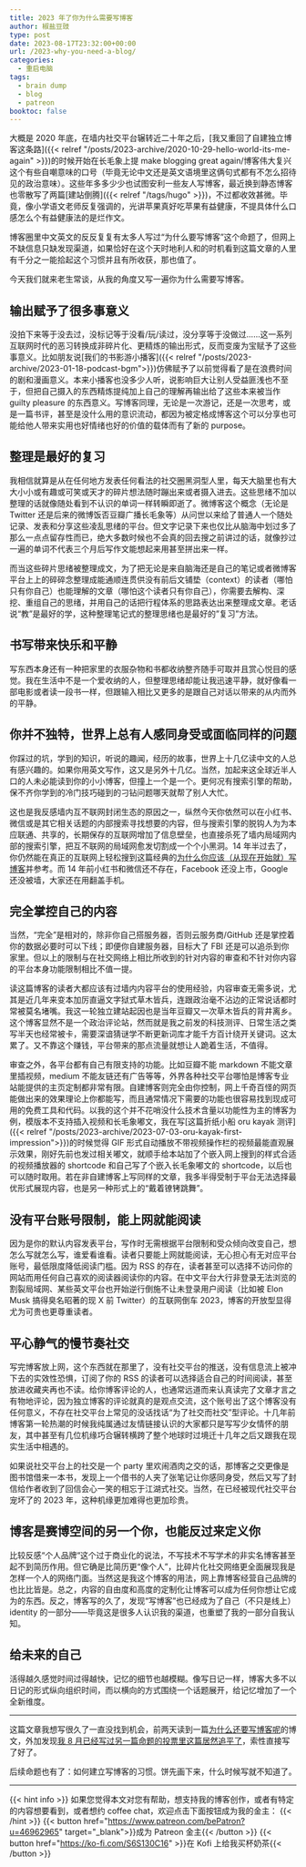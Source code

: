 ```yaml
---
title: 2023 年了你为什么需要写博客
author: 椒盐豆豉
type: post
date: 2023-08-17T23:32:00+00:00
url: /2023-why-you-need-a-blog/
categories:
  - 重启电脑
tags:
  - brain dump
  - blog
  - patreon
booktoc: false
---
```


大概是 2020 年底，在墙内社交平台辗转近二十年之后，[我又重回了自建独立博客这条路]({{< relref "/posts/2023-archive/2020-10-29-hello-world-its-me-again" >}})的时候开始在长毛象上提 make blogging great again/博客伟大复兴这个有些自嘲意味的口号（毕竟无论中文还是英文语境里这俩句式都有不怎么招待见的政治意味）。这些年多多少少也试图安利一些友人写博客，最近换到静态博客也零散写了两篇[建站倒腾]({{< relref "/tags/hugo" >}})，不过都收效甚微。毕竟，像小学语文老师反复强调的，光讲苹果真好吃苹果有益健康，不提具体什么口感怎么个有益健康法的是烂作文。

博客圈里中文英文的反反复复有太多人写过“为什么要写博客”这个命题了，但网上不缺信息只缺发现渠道，如果恰好在这个天时地利人和的时机看到这篇文章的人里有千分之一能拾起这个习惯并且有所收获，那也值了。

今天我们就来老生常谈，从我的角度又写一遍你为什么需要写博客。

<!--more-->

## 输出赋予了很多事意义
没拍下来等于没去过，没标记等于没看/玩/读过，没分享等于没做过……这一系列互联网时代的恶习转换成非碎片化、更精炼的输出形式，反而变废为宝赋予了这些事意义。比如朋友说[我们的书影游小播客]({{< relref "/posts/2023-archive/2023-01-18-podcast-bgm">}})仿佛赋予了以前觉得看了是在浪费时间的剧和漫画意义。本来小播客也没多少人听，说影响巨大让别人受益匪浅也不至于，但把自己摄入的东西精炼提纯加上自己的理解再输出给了这些本来被当作 guilty pleasure 的东西意义。写博客同理，无论是一次游记，还是一次思考，或是一篇书评，甚至是没什么用的意识流动，都因为被定格成博客这个可以分享也可能给他人带来实用也好情绪也好的价值的载体而有了新的 purpose。

## 整理是最好的复习
我相信就算是从在任何地方发表任何看法的社交圈黑洞型人里，每天大脑里也有大大小小或有趣或可笑或天才的碎片想法随时蹦出来或者摄入进去。这些思绪不加以整理的话就像随处看到不认识的单词一样转瞬即逝了。微博客这个概念（无论是 Twitter 还是后来的微博饭否豆瓣广播长毛象等）从问世以来给了普通人一个随处记录、发表和分享这些凌乱思绪的平台。但文字记录下来也仅比从脑海中划过多了那么一点点留存性而已，绝大多数时候也不会真的回去搜之前讲过的话，就像抄过一遍的单词不代表三个月后写作文能想起来用甚至拼出来一样。

而当这些碎片思绪被整理成文，为了把无论是来自脑海还是自己的笔记或者微博客平台上上的碎碎念整理成能通顺连贯供没有前后文铺垫（context）的读者（哪怕只有你自己）也能理解的文章（哪怕这个读者只有你自己），你需要去解构、深挖、重组自己的思绪，并用自己的话把行程体系的思路表达出来整理成文章。老话说“教”是最好的学，这种整理笔记式的整理思绪也是最好的”复习”方法。

## 书写带来快乐和平静
写东西本身还有一种把家里的衣服杂物和书都收纳整齐随手可取并且赏心悦目的感觉。我在生活中不是一个爱收纳的人，但整理思绪却能让我迅速平静，就好像看一部电影或者读一段书一样，但跟输入相比又更多的是跟自己对话以带来的从内而外的平静。

## 你并不独特，世界上总有人感同身受或面临同样的问题
你踩过的坑，学到的知识，听说的趣闻，经历的故事，世界上十几亿读中文的人总有感兴趣的。如果你用英文写作，这又是另外十几亿。当然，加起来这全球近半人口的人未必能读到你的小小博客，但撞上一个是一个。更何况有搜索引擎的帮助，保不齐你学到的冷门技巧碰到的刁钻问题哪天就帮了别人大忙。

这也是我反感墙内互不联网封闭生态的原因之一，纵然今天你依然可以在小红书、微信或是其它相关话题的内部搜索寻找想要的内容，但与搜索引擎的脱钩人为为本应联通、共享的，长期保存的互联网增加了信息壁垒，也直接杀死了墙内局域网内部的搜索引擎，把互不联网的局域网愈发切割成一个个小黑洞。14 年半过去了，你仍然能在真正的互联网上轻松搜到这篇经典的[为什么你应该（从现在开始就）写博客](http://mindhacks.cn/2009/02/15/why-you-should-start-blogging-now/)并参考。而 14 年前小红书和微信还不存在，Facebook 还没上市，Google 还没被墙，大家还在用翻盖手机。

## 完全掌控自己的内容
当然，“完全”是相对的，除非你自己搭服务器，否则云服务商/GitHub 还是掌控着你的数据必要时可以下线；即便你自建服务器，目标大了 FBI 还是可以追杀到你家里。但以上的限制与在社交网络上相比所收到的针对内容的审查和不针对你内容的平台本身功能限制相比不值一提。

读这篇博客的读者大都应该有过墙内内容平台的使用经验，内容审查无需多说，尤其是近几年来变本加厉直逼文字狱式草木皆兵，连跟政治毫不沾边的正常说话都时常被莫名堵嘴。我这一轮独立建站起因也是当年豆瓣又一次草木皆兵的背井离乡。这个博客显然不是一个政治评论站，然而就是我之前发的科技测评、日常生活之类写半天也经常被卡，需要深谙猜谜学不断更新词库才能千方百计绕开关键词。这太累了。又不靠这个赚钱，平台带来的那点流量就想让人跪着生活，不值得。

审查之外，各平台都有自己有限支持的功能。比如豆瓣不能 markdown 不能文章里插视频，medium 不能友链还有广告等等，外界各种社交平台哪怕是博客专业站能提供的主页定制都非常有限。自建博客则完全由你控制，网上千奇百怪的网页能做出来的效果理论上你都能写，而且通常情况下需要的功能也很容易找到现成可用的免费工具和代码。以我的这个并不花哨没什么技术含量以功能性为主的博客为例，模版本不支持插入视频和长毛象嘟文，我在写[这篇折纸小船 oru kayak 测评]({{< relref "/posts/2023-archive/2023-07-03-oru-kayak-first-impression">}})的时候觉得 GIF 形式自动播放不带视频操作栏的视频最能直观展示效果，刚好先前也发过相关嘟文，就顺手给本站加了个嵌入网上搜到的样式合适的视频播放器的 shortcode 和自己写了个嵌入长毛象嘟文的 shortcode，以后也可以随时取用。若在非自建博客上写同样的文章，我多半得受制于平台无法选择最优形式展现内容，也是另一种形式上的“戴着镣铐跳舞”。

## 没有平台账号限制，能上网就能阅读
因为是你的默认内容发表平台，写作时无需根据平台限制和受众倾向改变自己，想怎么写就怎么写，谁爱看谁看。读者只要能上网就能阅读，无心担心有无对应平台账号，最低限度降低阅读门槛。因为 RSS 的存在，读者甚至可以选择不访问你的网站而用任何自己喜欢的阅读器阅读你的内容。在中文平台大行非登录无法浏览的割裂局域网、某些英文平台也开始逆行倒施不让未登录用户阅读（比如被 Elon Musk 搞得臭名昭著的现 X 前 Twitter）的互联网倒车 2023，博客的开放型显得尤为可贵也更尊重读者。

## 平心静气的慢节奏社交
写完博客放上网，这个东西就在那里了，没有社交平台的推送，没有信息流上被冲下去的实效性恐惧，订阅了你的 RSS 的读者可以选择适合自己的时间阅读，甚至放进收藏夹再也不读。给你博客评论的人，也通常远道而来认真读完了文章才言之有物地评论，因为独立博客的评论就真的是观点交流，这个账号出了这个博客没有任何意义，不存在社交平台上常见的没话找话“为了社交而社交”型评论。十几年前博客第一轮热潮的时候我纯属通过友情链接认识的大家都只是写写少女情怀的朋友，其中甚至有几位机缘巧合辗转横跨了整个地球时过境迁十几年之后又跟我在现实生活中相遇的。

如果说社交平台上的社交是一个 party 里欢闹酒肉之交的话，那博客之交更像是图书馆借来一本书，发现上一个借书的人夹了张笔记让你感同身受，然后又写了封信给作者收到了回信会心一笑的相忘于江湖式社交。当然，在已经被现代社交平台宠坏了的 2023 年，这种机缘更加难得也更加珍贵。

## 博客是赛博空间的另一个你，也能反过来定义你
比较反感“个人品牌“这个过于商业化的说法，不写技术不写学术的非实名博客甚至起不到简历作用。但它确是比简历更“像个人”，比碎片化社交网络更全面展现我是怎样一个人的网络门面。当然这是我这个博客的用法，网上靠博客经营自己品牌的也比比皆是。总之，内容的自由度和高度的定制化让博客可以成为任何你想让它成为的东西。反之，博客写的久了，发现“写博客”也已经成为了自己（不只是线上） identity 的一部分——毕竟这是很多人认识我的渠道，也重塑了我的一部分自我认知。

## 给未来的自己
活得越久感觉时间过得越快，记忆的细节也越模糊。像写日记一样，博客大多不以日记的形式纵向组织时间，而以横向的方式围绕一个话题展开，给记忆增加了一个全新维度。

---

这篇文章我想写很久了一直没找到机会，前两天读到一篇[为什么还要写博客呢](https://huiweishijie.com/blog/2023/08/17/817/)的博文，外加发现[我 8 月已经写过另一篇命题的投票里这篇居然追平了](https://www.patreon.com/posts/2023-ba-yue-bo-86550989)，索性直接写了好了。

后续命题也有了：如何建立写博客的习惯。饼先画下来，什么时候写就不知道了。

---

{{< hint info >}}
如果您觉得本文对您有帮助，想支持我的博客创作，或者有特定的内容想要看到，或者想约 coffee chat，欢迎点击下面按钮成为我的金主：
{{< /hint >}}
{{< button href="https://www.patreon.com/bePatron?u=46962965" target="_blank">}}成为 Patreon 金主{{< /button >}}
{{< button href="https://ko-fi.com/S6S130C16" >}}在 Kofi 上给我买杯奶茶{{< /button >}}